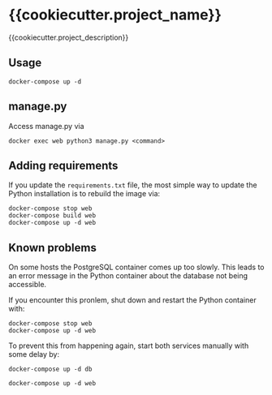 # {{cookiecutter.project_name}}

{{cookiecutter.project_description}}

## Usage

```shell
docker-compose up -d
```

## manage.py

Access manage.py via

```shell
docker exec web python3 manage.py <command>
```

## Adding requirements

If you update the `requirements.txt` file, the most simple way to update the Python
installation is to rebuild the image via:

```shell
docker-compose stop web
docker-compose build web
docker-compose up -d web
```

## Known problems

On some hosts the PostgreSQL container comes up too slowly. This leads to an
error message in the Python container about the database not being accessible.

If you encounter this pronlem, shut down and restart the Python container with:

```shell
docker-compose stop web
docker-compose up -d web
```

To prevent this from happening again, start both services manually with some delay by:

```shell
docker-compose up -d db

docker-compose up -d web
```
